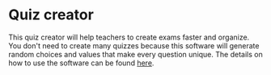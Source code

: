 Quiz creator
========

This quiz creator will help teachers to create exams faster and organize. You don't need to create many quizzes because this software will generate random choices and values that make every question unique. The details on how to use the software can be found <a href="http://www.usawebcash.com/">here</a>.

